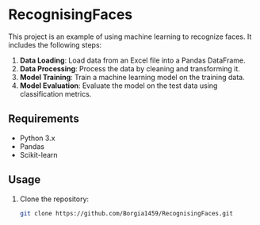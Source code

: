 # RecognisingFaces
This project is an example of using machine learning to recognize faces. It includes the following steps:

1. **Data Loading**: Load data from an Excel file into a Pandas DataFrame.
2. **Data Processing**: Process the data by cleaning and transforming it.
3. **Model Training**: Train a machine learning model on the training data.
4. **Model Evaluation**: Evaluate the model on the test data using classification metrics.

## Requirements

- Python 3.x
- Pandas
- Scikit-learn

## Usage

1. Clone the repository:
   ```sh
   git clone https://github.com/Borgia1459/RecognisingFaces.git
